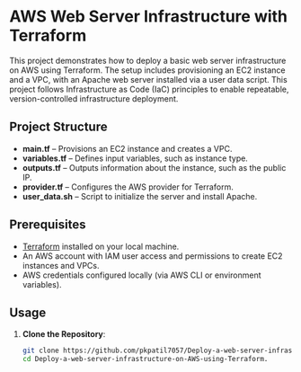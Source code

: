 # AWS Web Server Infrastructure with Terraform

This project demonstrates how to deploy a basic web server infrastructure on AWS using Terraform. The setup includes provisioning an EC2 instance and a VPC, with an Apache web server installed via a user data script. This project follows Infrastructure as Code (IaC) principles to enable repeatable, version-controlled infrastructure deployment.

## Project Structure

- **main.tf** – Provisions an EC2 instance and creates a VPC.
- **variables.tf** – Defines input variables, such as instance type.
- **outputs.tf** – Outputs information about the instance, such as the public IP.
- **provider.tf** – Configures the AWS provider for Terraform.
- **user_data.sh** – Script to initialize the server and install Apache.

## Prerequisites

- [Terraform](https://www.terraform.io/downloads.html) installed on your local machine.
- An AWS account with IAM user access and permissions to create EC2 instances and VPCs.
- AWS credentials configured locally (via AWS CLI or environment variables).

## Usage

1. **Clone the Repository**: 
   ```bash
   git clone https://github.com/pkpatil7057/Deploy-a-web-server-infrastructure-on-AWS-using-Terraform.git
   cd Deploy-a-web-server-infrastructure-on-AWS-using-Terraform.
